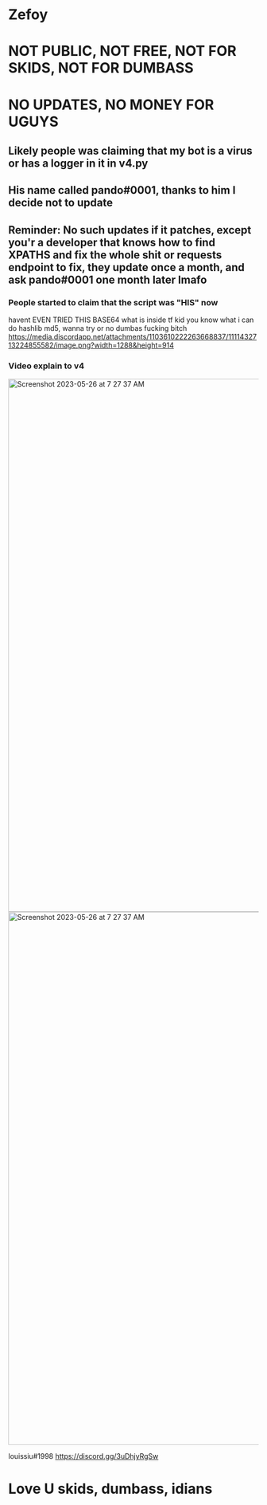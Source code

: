 # Zefoy
# NOT PUBLIC, NOT FREE, NOT FOR SKIDS, NOT FOR DUMBASS
# NO UPDATES, NO MONEY FOR UGUYS
## Likely people was claiming that my bot is a virus or has a logger in it in v4.py
## His name called pando#0001, thanks to him I decide not to update
## Reminder: No such updates if it patches, except you'r a developer that knows how to find XPATHS and fix the whole shit or requests endpoint to fix, they update once a month, and ask pando#0001 one month later lmafo

### People started to claim that the script was "HIS" now
havent EVEN TRIED THIS BASE64 what is inside
tf kid you know what
i can do hashlib md5, wanna try or no dumbas fucking bitch
https://media.discordapp.net/attachments/1103610222263668837/1111432713224855582/image.png?width=1288&height=914
### Video explain to v4
<img width="1070" alt="Screenshot 2023-05-26 at 7 27 37 AM" src="https://discord.com/channels/1100751007878754374/1103610222263668837/1111432212051677237">
<img width="1070" alt="Screenshot 2023-05-26 at 7 27 37 AM" src="https://github.com/louissiu198/ZEFOY/assets/130300063/099fcba5-bd37-43bc-ac42-0414d59618c3">


louissiu#1998
https://discord.gg/3uDhjyRgSw

# Love U skids, dumbass, idians
